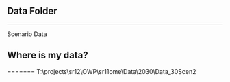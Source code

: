 ## Data Folder
------
Scenario Data


## Where is my data?
=======
T:\projects\sr12\OWP\sr11ome\Data\2030\Data_30Scen2
